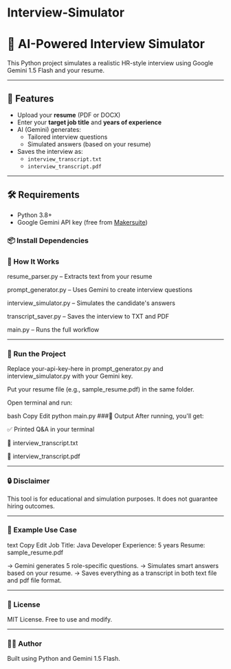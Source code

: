 # Interview-Simulator
# 🤖 AI-Powered Interview Simulator

This Python project simulates a realistic HR-style interview using Google Gemini 1.5 Flash and your resume.

---

## 🚀 Features

- Upload your **resume** (PDF or DOCX)
- Enter your **target job title** and **years of experience**
- AI (Gemini) generates:
  - Tailored interview questions
  - Simulated answers (based on your resume)
- Saves the interview as:
  - `interview_transcript.txt`
  - `interview_transcript.pdf`

---

## 🛠️ Requirements

- Python 3.8+
- Google Gemini API key (free from [Makersuite](https://makersuite.google.com/app/apikey))

### 📦 Install Dependencies

### 🧠 How It Works
resume_parser.py – Extracts text from your resume

prompt_generator.py – Uses Gemini to create interview questions

interview_simulator.py – Simulates the candidate's answers

transcript_saver.py – Saves the interview to TXT and PDF

main.py – Runs the full workflow

---

### 🧪 Run the Project
Replace your-api-key-here in prompt_generator.py and interview_simulator.py with your Gemini key.

Put your resume file (e.g., sample_resume.pdf) in the same folder.

Open terminal and run:

bash
Copy
Edit
python main.py
###📁 Output
After running, you'll get:

✅ Printed Q&A in your terminal

📄 interview_transcript.txt

📄 interview_transcript.pdf

---

### 🔒 Disclaimer
This tool is for educational and simulation purposes. It does not guarantee hiring outcomes.

---

### 📌 Example Use Case
text
Copy
Edit
Job Title: Java Developer
Experience: 5 years
Resume: sample_resume.pdf

→ Gemini generates 5 role-specific questions.
→ Simulates smart answers based on your resume.
→ Saves everything as a transcript in both text file and pdf file format.

---

### 🤝 License
MIT License. Free to use and modify.

--- 

### 🧑‍💻 Author
Built using Python and Gemini 1.5 Flash.
